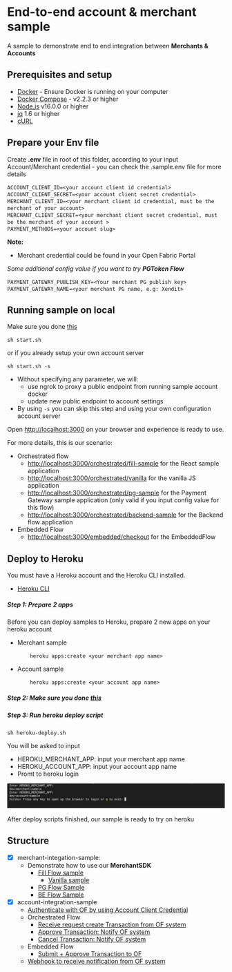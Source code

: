 # End-to-end account & merchant sample

A sample to demonstrate end to end integration between ****Merchants & Accounts****

## Prerequisites and setup

* [Docker](https://www.docker.com/products/overview) - Ensure Docker is running on your computer
* [Docker Compose](https://docs.docker.com/compose/overview/) - v2.2.3 or higher
* [Node.js](https://nodejs.org/en/) v16.0.0 or higher
* [jq](https://stedolan.github.io/jq/) 1.6 or higher
* [cURL](https://curl.se/download.html)

## Prepare your Env file

Create **.env** file in root of this folder, according to your input Account/Merchant credential - you can check the .sample.env file for more details

```shell
ACCOUNT_CLIENT_ID=<your account client id credential>
ACCOUNT_CLIENT_SECRET=<your account client secret credential>
MERCHANT_CLIENT_ID=<your merchant client id credential, must be the merchant of your account>
MERCHANT_CLIENT_SECRET=<your merchant client secret credential, must be the merchant of your account >
PAYMENT_METHODS=<your account slug>
```

**Note:**

* Merchant credential could be found in your Open Fabric Portal

*Some additional config value if you want to try ***PGToken Flow****

```shell
PAYMENT_GATEWAY_PUBLISH_KEY=<Your merchant PG publish key>
PAYMENT_GATEWAY_NAME=<your merchant PG name, e.g: Xendit>
```
## Running sample on local

Make sure you done [this](#prepare-your-env-file)

```shell
sh start.sh
```

or if you already setup your own account server

```shell
sh start.sh -s
```

* Without specifying any parameter, we will:
  * use ngrok to proxy a public endpoint from running sample account docker
  * update new public endpoint to account settings
* By using `-s` you can skip this step and using your own configuration account server

Open <http://localhost:3000> on your browser and experience is ready to use.

For more details, this is our scenario:

* Orchestrated flow
  * [http://localhost:3000/orchestrated/fill-sample](http://localhost:3000/orchestrated/fill-sample) for the React sample application
  * [http://localhost:3000/orchestrated/vanilla](http://localhost:3000/orchestrated/vanilla) for the vanilla JS application
  * [http://localhost:3000/orchestrated/pg-sample](http://localhost:3000/orchestrated/pg-sample) for the Payment Gateway sample application (only valid if you input config value for this flow)
  * [http://localhost:3000/orchestrated/backend-sample](http://localhost:3000/orchestrated/backend-sample) for the Backend flow application
* Embedded Flow
  * [http://localhost:3000/embedded/checkout](http://localhost:3000/embedded/checkout) for the EmbeddedFlow

## Deploy to Heroku

You must have a Heroku account and the Heroku CLI installed.

* [Heroku CLI](https://devcenter.heroku.com/articles/heroku-cli)

##### Step 1: Prepare 2 apps

Before you can deploy samples to Heroku, prepare 2 new apps on your heroku account

* Merchant sample

    ```shell
        heroku apps:create <your merchant app name>
    ```

* Account sample

    ```shell
        heroku apps:create <your account app name>
    ```

##### Step 2: Make sure you done [this](#prepare-your-env-file)

##### Step 3: Run heroku deploy script

```shell
sh heroku-deploy.sh
```

You will be asked to input

* HEROKU_MERCHANT_APP: input your merchant app name
* HEROKU_ACCOUNT_APP: input your account app name
* Promt to heroku login 

![](image/heroku-deploy.png)

After deploy scripts finished, our sample is ready to try on heroku

## Structure

* [x] merchant-integation-sample:
  * Demonstrate how to use our **MerchantSDK**
    * [Fill Flow sample](merchant-integration-sample/components/FillSample.tsx)
      * [Vanilla sample](merchant-integration-sample/public/vanilla.html)
    * [PG Flow Sample](merchant-integration-sample/components/PGSample.tsx)
    * [BE Flow Sample](merchant-integration-samples/frontend-sample/src/BackendSample.tsx)
* [x] account-integration-sample
  * [Authenticate with OF by using Account Client Credential](account-integration-sample/services/auth.js)
  * Orchestrated Flow
    * [Receive request create Transaction from OF system](account-integration-sample/services/of-transactions/createTransaction.js)
    * [Approve Transaction: Notify OF system](account-integration-sample/services/of-transactions/approveTransaction.js)
    * [Cancel Transaction: Notify OF system](account-integration-sample/services/of-transactions/cancelTransaction.js)
  * Embedded Flow
    * [Submit + Approve Transaction to OF](account-integration-sample/services/of-transactions/createTransactions_embedded.js)
  * [Webhook to receive notification from OF system](account-integration-sample/controllers/notificationWebhook/api.controller.js)
